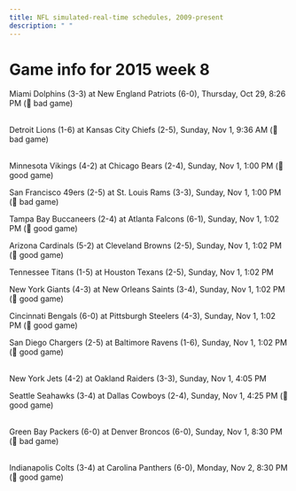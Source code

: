 ```yaml
---
title: NFL simulated-real-time schedules, 2009-present
description: " "
---
```


# Game info for 2015 week 8

Miami Dolphins (3-3) at New England Patriots (6-0), Thursday, Oct 29, 8:26 PM (:red_circle: bad game)

<br/>Detroit Lions (1-6) at Kansas City Chiefs (2-5), Sunday, Nov 1, 9:36 AM (:red_circle: bad game)

<br/>Minnesota Vikings (4-2) at Chicago Bears (2-4), Sunday, Nov 1, 1:00 PM (:football: good game)

San Francisco 49ers (2-5) at St. Louis Rams (3-3), Sunday, Nov 1, 1:00 PM (:red_circle: bad game)

Tampa Bay Buccaneers (2-4) at Atlanta Falcons (6-1), Sunday, Nov 1, 1:02 PM (:football: good game)

Arizona Cardinals (5-2) at Cleveland Browns (2-5), Sunday, Nov 1, 1:02 PM (:football: good game)

Tennessee Titans (1-5) at Houston Texans (2-5), Sunday, Nov 1, 1:02 PM

New York Giants (4-3) at New Orleans Saints (3-4), Sunday, Nov 1, 1:02 PM (:football: good game)

Cincinnati Bengals (6-0) at Pittsburgh Steelers (4-3), Sunday, Nov 1, 1:02 PM (:football: good game)

San Diego Chargers (2-5) at Baltimore Ravens (1-6), Sunday, Nov 1, 1:02 PM (:football: good game)

<br/>New York Jets (4-2) at Oakland Raiders (3-3), Sunday, Nov 1, 4:05 PM

Seattle Seahawks (3-4) at Dallas Cowboys (2-4), Sunday, Nov 1, 4:25 PM (:football: good game)

<br/>Green Bay Packers (6-0) at Denver Broncos (6-0), Sunday, Nov 1, 8:30 PM (:red_circle: bad game)

<br/>Indianapolis Colts (3-4) at Carolina Panthers (6-0), Monday, Nov 2, 8:30 PM (:football: good game)

